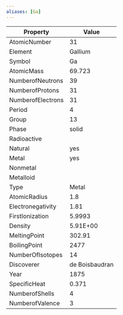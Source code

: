 ```yaml
---
aliases: [Ga]
---
```


| Property          | Value          |
| ----------------- | -------------- |
| AtomicNumber      | 31             |
| Element           | Gallium        |
| Symbol            | Ga             |
| AtomicMass        | 69.723         |
| NumberofNeutrons  | 39             |
| NumberofProtons   | 31             |
| NumberofElectrons | 31             |
| Period            | 4              |
| Group             | 13             |
| Phase             | solid          |
| Radioactive       |                |
| Natural           | yes            |
| Metal             | yes            |
| Nonmetal          |                |
| Metalloid         |                |
| Type              | Metal          |
| AtomicRadius      | 1.8            |
| Electronegativity | 1.81           |
| FirstIonization   | 5.9993         |
| Density           | 5.91E+00       |
| MeltingPoint      | 302.91         |
| BoilingPoint      | 2477           |
| NumberOfIsotopes  | 14             |
| Discoverer        | de Boisbaudran |
| Year              | 1875           |
| SpecificHeat      | 0.371          |
| NumberofShells    | 4              |
| NumberofValence   | 3              |
